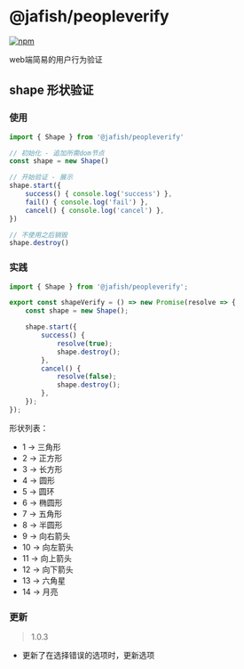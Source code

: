 # @jafish/peopleverify

[![npm](https://img.shields.io/npm/v/@jafish/peopleverify)](https://www.npmjs.com/package/@jafish/peopleverify)

web端简易的用户行为验证


## shape 形状验证

### 使用

```js
import { Shape } from '@jafish/peopleverify'

// 初始化 - 追加所需dom节点
const shape = new Shape()

// 开始验证 - 展示
shape.start({
    success() { console.log('success') },
    fail() { console.log('fail') },
    cancel() { console.log('cancel') },
})

// 不使用之后销毁
shape.destroy()
```

### 实践

```js
import { Shape } from '@jafish/peopleverify';

export const shapeVerify = () => new Promise(resolve => {
    const shape = new Shape();

    shape.start({
        success() {
            resolve(true);
            shape.destroy();
        },
        cancel() {
            resolve(false);
            shape.destroy();
        },
    });
});
```

形状列表：

* 1 -> 三角形
* 2 -> 正方形
* 3 -> 长方形
* 4 -> 圆形
* 5 -> 圆环
* 6 -> 椭圆形
* 7 -> 五角形
* 8 -> 半圆形
* 9 -> 向右箭头
* 10 -> 向左箭头
* 11 -> 向上箭头
* 12 -> 向下箭头
* 13 -> 六角星
* 14 -> 月亮

### 更新

> 1.0.3 

* 更新了在选择错误的选项时，更新选项
